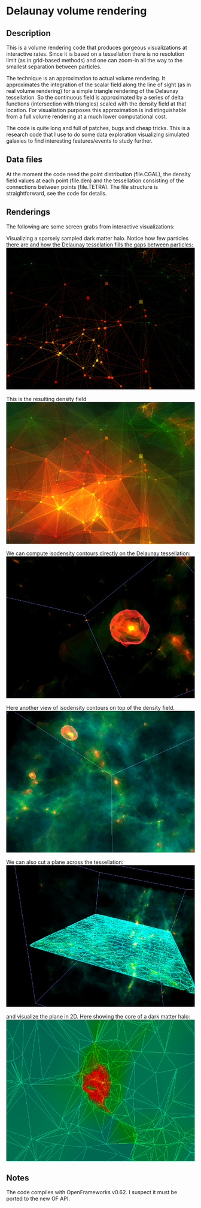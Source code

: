# Delaunay volume rendering

## Description

This is a volume rendering code that produces gorgeous visualizations at interactive rates. Since it is based on a tessellation there is no resolution limit (as in grid-based methods) and one can zoom-in all the way to the smallest separation between particles. 

The technique is an approximation to actual volume rendering. It approximates the integration of the scalar field along the line of sight (as in real volume rendering) for a simple triangle rendering of the Delaunay tessellation. So the continuous field is approximated by a series of delta functions (intersection with triangles) scaled with the density field at that location. For visualiation purposes this approximation is indistinguishable from a full volume rendering at a much lower computational cost.

The code is quite long and full of patches, bugs and cheap tricks. This is a research code that I use to do some data exploration visualizing simulated galaxies to find interesting features/events to study further.

## Data files

At the moment the code need the point distribution (file.CGAL), the density field values at each point (file.den) and the tessellation consisting of the connections between points (file.TETRA). The file structure is straightforward, see the code for details.

## Renderings

The following are some screen grabs from interactive visualizations:

Visualizing a sparsely sampled dark matter halo. Notice how few particles there are and how the Delaunay tesselation fills the gaps between particles:
![picture](images/halo-0.png)

This is the resulting density field
![picture](images/halo-1.png)

We can compute isodensity contours directly on the Delaunay tessellation:
![picture](images/isoden.png)

Here another view of isodensity contours on top of the density field.
![picture](images/density-isoden.png)

We can also cut a plane across the tessellation:
![picture](images/isoplane.png)

and visualize the plane in 2D. Here showing the core of a dark matter halo:
![picture](images/2d-zoom.png)


## Notes

The code compiles with OpenFrameworks v0.62. I suspect it must be ported to the new OF API. 







